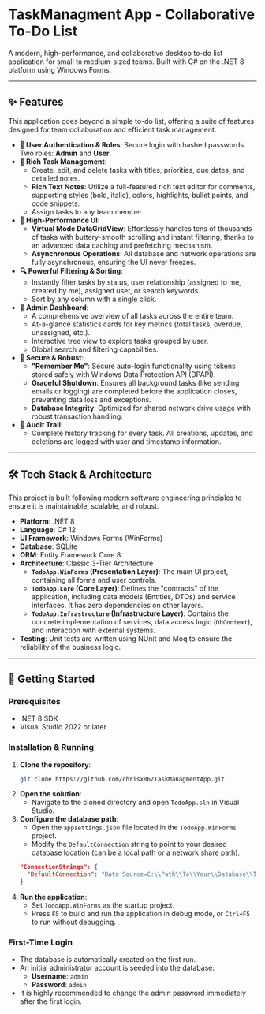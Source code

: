 # TaskManagment App - Collaborative To-Do List

A modern, high-performance, and collaborative desktop to-do list application for small to medium-sized teams. Built with C# on the .NET 8 platform using Windows Forms.

---

## ✨ Features

This application goes beyond a simple to-do list, offering a suite of features designed for team collaboration and efficient task management.

-   **👤 User Authentication & Roles**: Secure login with hashed passwords. Two roles: **Admin** and **User**.
-   **📝 Rich Task Management**:
    -   Create, edit, and delete tasks with titles, priorities, due dates, and detailed notes.
    -   **Rich Text Notes**: Utilize a full-featured rich text editor for comments, supporting styles (bold, italic), colors, highlights, bullet points, and code snippets.
    -   Assign tasks to any team member.
-   **🚀 High-Performance UI**:
    -   **Virtual Mode DataGridView**: Effortlessly handles tens of thousands of tasks with buttery-smooth scrolling and instant filtering, thanks to an advanced data caching and prefetching mechanism.
    -   **Asynchronous Operations**: All database and network operations are fully asynchronous, ensuring the UI never freezes.
-   **🔍 Powerful Filtering & Sorting**:
    -   Instantly filter tasks by status, user relationship (assigned to me, created by me), assigned user, or search keywords.
    -   Sort by any column with a single click.
-   **👑 Admin Dashboard**:
    -   A comprehensive overview of all tasks across the entire team.
    -   At-a-glance statistics cards for key metrics (total tasks, overdue, unassigned, etc.).
    -   Interactive tree view to explore tasks grouped by user.
    -   Global search and filtering capabilities.
-   **🔐 Secure & Robust**:
    *   **"Remember Me"**: Secure auto-login functionality using tokens stored safely with Windows Data Protection API (DPAPI).
    *   **Graceful Shutdown**: Ensures all background tasks (like sending emails or logging) are completed before the application closes, preventing data loss and exceptions.
    *   **Database Integrity**: Optimized for shared network drive usage with robust transaction handling.
-   **📜 Audit Trail**:
    *   Complete history tracking for every task. All creations, updates, and deletions are logged with user and timestamp information.

---

## 🛠️ Tech Stack & Architecture

This project is built following modern software engineering principles to ensure it is maintainable, scalable, and robust.

-   **Platform**: .NET 8
-   **Language**: C# 12
-   **UI Framework**: Windows Forms (WinForms)
-   **Database**: SQLite
-   **ORM**: Entity Framework Core 8
-   **Architecture**: Classic 3-Tier Architecture
    -   **`TodoApp.WinForms` (Presentation Layer)**: The main UI project, containing all forms and user controls.
    -   **`TodoApp.Core` (Core Layer)**: Defines the "contracts" of the application, including data models (Entities, DTOs) and service interfaces. It has zero dependencies on other layers.
    -   **`TodoApp.Infrastructure` (Infrastructure Layer)**: Contains the concrete implementation of services, data access logic (`DbContext`), and interaction with external systems.
-   **Testing**: Unit tests are written using NUnit and Moq to ensure the reliability of the business logic.

---

## 🚀 Getting Started

### Prerequisites

-   .NET 8 SDK
-   Visual Studio 2022 or later

### Installation & Running

1.  **Clone the repository**:
    ```bash
    git clone https://github.com/chrisx86/TaskManagmentApp.git
    ```
2.  **Open the solution**:
    -   Navigate to the cloned directory and open `TodoApp.sln` in Visual Studio.
3.  **Configure the database path**:
    -   Open the `appsettings.json` file located in the `TodoApp.WinForms` project.
    -   Modify the `DefaultConnection` string to point to your desired database location (can be a local path or a network share path).
    ```json
    "ConnectionStrings": {
      "DefaultConnection": "Data Source=C:\\Path\\To\\Your\\Database\\TaskManagment.db;Cache=Shared"
    }
    ```
4.  **Run the application**:
    -   Set `TodoApp.WinForms` as the startup project.
    -   Press `F5` to build and run the application in debug mode, or `Ctrl+F5` to run without debugging.

### First-Time Login

-   The database is automatically created on the first run.
-   An initial administrator account is seeded into the database:
    -   **Username**: `admin`
    -   **Password**: `admin`
-   It is highly recommended to change the admin password immediately after the first login.
